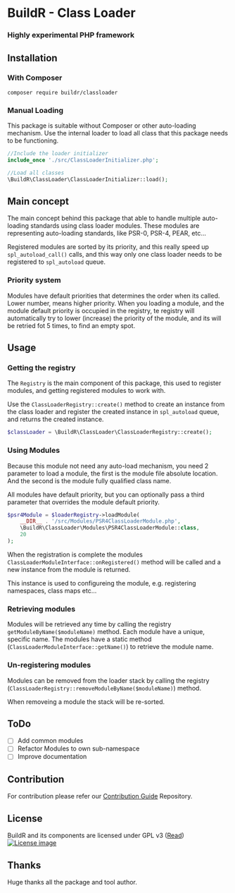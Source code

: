 # BuildR - Class Loader
### Highly experimental PHP framework

## Installation

### With Composer

```
composer require buildr/classloader
```

### Manual Loading

This package is suitable without Composer or other auto-loading mechanism. Use the internal loader to load all class that this
package needs to be functioning.

```php
//Include the loader initializer
include_once './src/ClassLoaderInitializer.php';

//Load all classes
\BuildR\ClassLoader\ClassLoaderInitializer::load();
```

## Main concept

The main concept behind this package that able to handle multiple auto-loading standards using class loader modules. These modules are representing auto-loading standards, like PSR-0, PSR-4, PEAR, etc... 

Registered modules are sorted by its priority, and this really speed up `spl_autoload_call()` calls, and this way only one class loader needs to be registered to `spl_autoload` queue.

### Priority system

Modules have default priorities that determines the order when its called. Lower number, means higher priority. When you loading a module, and the module default priority is occupied in the registry, te registry will automatically try to lower (increase) the priority of the module, and its will be retried fot 5 times, to find an empty spot.

## Usage

### Getting the registry

The `Registry` is the main component of this package, this used to register modules, and getting registered modules to work with.

Use the `ClassLoaderRegistry::create()` method to create an instance from the class loader and register the created instance in `spl_autoload` queue, and returns the created instance.
```php
$classLoader = \BuildR\ClassLoader\ClassLoaderRegistry::create();
```

### Using Modules

Because this module not need any auto-load mechanism, you need 2 parameter to load a module, the first is the module file absolute location. And the second is the module fully qualified class name.

All modules have default priority, but you can optionally pass a third parameter that overrides the module default priority.

```php
$psr4Module = $loaderRegistry->loadModule(
    __DIR__ . '/src/Modules/PSR4ClassLoaderModule.php', 
    \BuildR\ClassLoader\Modules\PSR4ClassLoaderModule::class,
    20
);
```
When the registration is complete the modules `ClassLoaderModuleInterface::onRegistered()` method will be called and a new instance from the module is returned. 

This instance is used to configureing the module, e.g. registering namespaces, class maps etc...

### Retrieving modules

Modules will be retrieved any time by calling the registry `getModuleByName($moduleName)` method. Each module have a unique, specific name. The modules have a static method (`ClassLoaderModuleInterface::getName()`) to retrieve the module name.

### Un-registering modules

Modules can be removed from the loader stack by calling the registry (`ClassLoaderRegistry::removeModuleByName($moduleName)`) method.

When removeing a module the stack will be re-sorted.

## ToDo

 - [ ] Add common modules
 - [ ] Refactor Modules to own sub-namespace
 - [ ] Improve documentation

## Contribution

For contribution please refer our [Contribution Guide](https://raw.githubusercontent.com/Zolli/BuildR/master/LICENSE.md) Repository.

## License

BuildR and its components are licensed under GPL v3 ([Read](https://raw.githubusercontent.com/Zolli/BuildR/master/LICENSE.md))
[![License image](http://gplv3.fsf.org/gplv3-88x31.png)]()

## Thanks

Huge thanks all the package and tool author.
